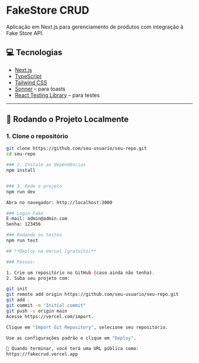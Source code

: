# FakeStore CRUD

Aplicação em Next.js para gerenciamento de produtos com integração à Fake Store API.

## 💻 Tecnologias

- [Next.js](https://nextjs.org/)
- [TypeScript](https://www.typescriptlang.org/)
- [Tailwind CSS](https://tailwindcss.com/)
- [Sonner](https://sonner.emilkowal.dev/) – para toasts
- [React Testing Library](https://testing-library.com/) – para testes

---

## 🚀 Rodando o Projeto Localmente

### 1. Clone o repositório

```bash
git clone https://github.com/seu-usuario/seu-repo.git
cd seu-repo

### 2. Instale as dependências
npm install


### 3. Rode o projeto
npm run dev

Abra no navegador: http://localhost:3000

### Login Fake
E-mail: admin@admin.com
Senha: 123456

### Rodando os testes
npm run test

## **Deploy na Vercel (gratuito)**

### Passos:

1. Crie um repositório no GitHub (caso ainda não tenha).
2. Suba seu projeto com:

git init
git remote add origin https://github.com/seu-usuario/seu-repo.git
git add .
git commit -m "Initial commit"
git push -u origin main
Acesse https://vercel.com/import.

Clique em "Import Git Repository", selecione seu repositório.

Use as configurações padrão e clique em "Deploy".

🔗 Quando terminar, você terá uma URL pública como:
https://fakecrud.vercel.app